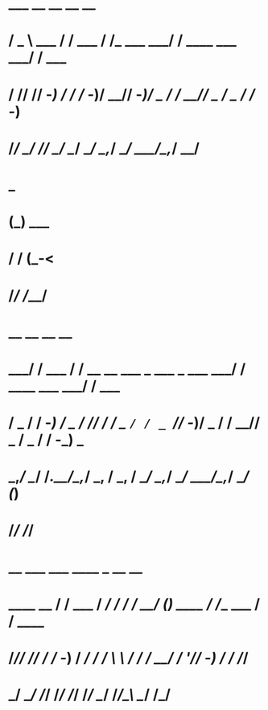 #     ___         __       __           __                    __                   
#    / _ \ ___   / / ___  / /_ ___  ___/ /      ____ ___  ___/ / ___               
#   / // // -_) / / / -_)/ __// -_)/ _  /      / __// _ \/ _  / / -_)              
#  /____/ \__/ /_/  \__/ \__/ \__/ \_,_/       \__/ \___/\_,_/  \__/               
#                                                                                  
#     _                                                                            
#    (_)  ___                                                                      
#   / /  (_-<                                                                      
#  /_/  /___/                                                                      
#                                                                                  
#       __        __                               __                    __        
#   ___/ / ___   / /  __ __  ___ _  ___ _ ___  ___/ /      ____ ___  ___/ / ___    
#  / _  / / -_) / _ \/ // / / _ `/ / _ `// -_)/ _  /      / __// _ \/ _  / / -_) _ 
#  \_,_/  \__/ /_.__/\_,_/  \_, /  \_, / \__/ \_,_/       \__/ \___/\_,_/  \__/ (_)
#                          /___/  /___/                                            
#                                                                                  
#                                                                                  
#                                                                                  
#                                                                                  
#                                                                                  
#            __        ___   ___        ____   _         __          __            
#   ____ __ / / ___   / _/  / _/       / __/  (_) ____  / /__ ___   / / ____       
#  /___// // / / -_) / _/  / _/       _\ \   / / / __/ /  '_// -_) / / /___/       
#       \___/  \__/ /_/   /_/        /___/  /_/  \__/ /_/\_\ \__/ /_/                   
